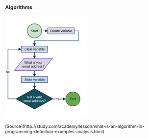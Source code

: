 ### Algorithms

![Algorithms](./_Assets/images/algorithm.png)

<div class="source">[Source](http://study.com/academy/lesson/what-is-an-algorithm-in-programming-definition-examples-analysis.html)</div>
